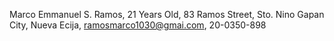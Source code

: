 Marco Emmanuel S. Ramos, 21 Years Old, 83 Ramos Street, Sto. Nino Gapan City, Nueva Ecija, ramosmarco1030@gmai.com, 20-0350-898

